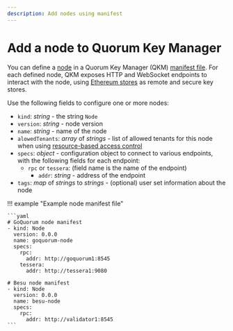 ```yaml
---
description: Add nodes using manifest
---
```


# Add a node to Quorum Key Manager

You can define a [node](../../Concepts/Nodes.md) in a Quorum Key Manager (QKM) [manifest file](Overview.md).
For each defined node, QKM exposes HTTP and WebSocket endpoints to interact with the node, using
[Ethereum stores](../../Concepts/Stores.md#ethereum-store) as remote and secure key stores.

Use the following fields to configure one or more nodes:

- `kind`: *string* - the string `Node`
- `version`: *string* - node version
- `name`: *string* - name of the node
- `alowedTenants`: *array* of *strings* - list of allowed tenants for this node when using
  [resource-based access control](../../Concepts/Authorization.md#resource-based-access-control)
- `specs`: *object* - configuration object to connect to various endpoints, with the following fields for each endpoint:
    - `rpc` or `tessera`: (field name is the name of the endpoint)
        - `addr`: *string* - address of the endpoint
- `tags`: *map* of *strings* to *strings* - (optional) user set information about the node

!!! example "Example node manifest file"

    ```yaml
    # GoQuorum node manifest
    - kind: Node
      version: 0.0.0
      name: goquorum-node
      specs:
        rpc:
          addr: http://goquorum1:8545
        tessera:
          addr: http://tessera1:9080

    # Besu node manifest
    - kind: Node
      version: 0.0.0
      name: besu-node
      specs:
        rpc:
          addr: http://validator1:8545
    ```
